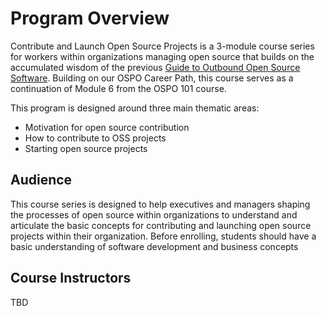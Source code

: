 # Program Overview

Contribute and Launch Open Source Projects is a 3-module course series for workers within organizations managing open source that builds on the accumulated wisdom of the previous [Guide to Outbound Open Source Software](https://todogroup.org/guides/outbound-oss/). 
Building on our OSPO Career Path, this course serves as a continuation of Module 6 from the OSPO 101 course.

This program is designed around three main thematic areas: 

* Motivation for open source contribution
* How to contribute to OSS projects
* Starting open source projects


## Audience

This course series is designed to help executives and managers shaping the processes of open source within organizations to understand and articulate the basic concepts for contributing and launching open source projects within
their organization. Before enrolling, students should have a basic understanding of software development and business concepts


## Course Instructors

TBD
